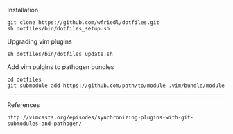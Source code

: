 Installation

    git clone https://github.com/wfriedl/dotfiles.git
    sh dotfiles/bin/dotfiles_setup.sh


Upgrading vim plugins

    sh dotfiles/bin/dotfiles_update.sh


Add vim pulgins to pathogen bundles

    cd dotfiles
    git submodule add https://github.com/path/to/module .vim/bundle/module

---
References

    http://vimcasts.org/episodes/synchronizing-plugins-with-git-submodules-and-pathogen/
